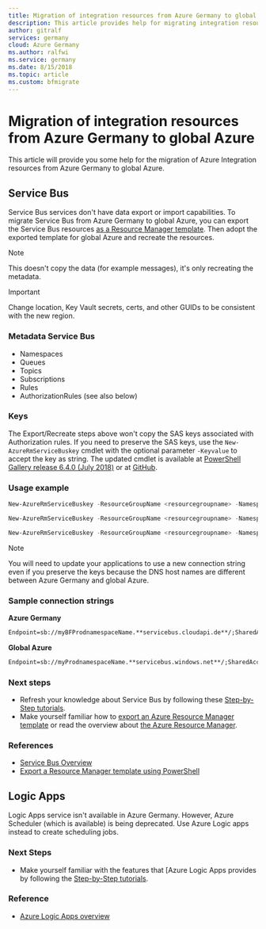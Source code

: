 ```yaml
---
title: Migration of integration resources from Azure Germany to global Azure
description: This article provides help for migrating integration resources from Azure Germany to global Azure
author: gitralf
services: germany
cloud: Azure Germany
ms.author: ralfwi 
ms.service: germany
ms.date: 8/15/2018
ms.topic: article
ms.custom: bfmigrate
---
```


# Migration of integration resources from Azure Germany to global Azure

This article will provide you some help for the migration of Azure Integration resources from Azure Germany to global Azure.

## Service Bus

Service Bus services don't have data export or import capabilities. To migrate Service Bus from Azure Germany to global Azure, you can export the Service Bus resources [as a Resource Manager template](../azure-resource-manager/resource-manager-export-template-powershell.md). Then adopt the exported template for global Azure and recreate the resources.

> [!NOTE]
> This doesn't copy the data (for example messages), it's only recreating the metadata.


> [!IMPORTANT]
> Change location, Key Vault secrets, certs, and other GUIDs to be consistent with the new region.

### Metadata Service Bus

- Namespaces
- Queues
- Topics
- Subscriptions
- Rules
- AuthorizationRules (see also below)

### Keys

The Export/Recreate steps above won't copy the SAS keys associated with Authorization rules. If you need to preserve the SAS keys, use the `New-AzureRmServiceBuskey` cmdlet with the optional parameter `-Keyvalue` to accept the key as string. The updated cmdlet is available at [PowerShell Gallery release 6.4.0 (July 2018)](https://www.powershellgallery.com/packages/AzureRM/6.4.0) or at [GitHub](https://github.com/Azure/azure-powershell/releases/tag/v6.4.0-July2018).

### Usage example

```powershell
New-AzureRmServiceBuskey -ResourceGroupName <resourcegroupname> -Namespace <namespace> -Name <name of Authorization rule> -RegenerateKey <PrimaryKey/SecondaryKey> -KeyValue <string - key value>
```

```powershell
New-AzureRmServiceBuskey -ResourceGroupName <resourcegroupname> -Namespace <namespace> -Queue <queuename> -Name <name of Authorization rule> -RegenerateKey <PrimaryKey/SecondaryKey> -KeyValue <string - key value>
```

```powershell
New-AzureRmServiceBuskey -ResourceGroupName <resourcegroupname> -Namespace <namespace> -Topic <topicname> -Name <name of Authorization rule> -RegenerateKey <PrimaryKey/SecondaryKey> -KeyValue <string - key value>
```

> [!NOTE]
> You will need to update your applications to use a new connection string even if you preserve the keys because the DNS host names are different between Azure Germany and global Azure.

### Sample connection strings

**Azure Germany**

```cmd
Endpoint=sb://myBFProdnamespaceName.**servicebus.cloudapi.de**/;SharedAccessKeyName=RootManageSharedAccessKey;SharedAccessKey=XXXXXXXXXXXXx=
```

**Global Azure**

```cmd
Endpoint=sb://myProdnamespaceName.**servicebus.windows.net**/;SharedAccessKeyName=RootManageSharedAccessKey;SharedAccessKey=XXXXXXXXXXXXx=
```

### Next steps

- Refresh your knowledge about Service Bus by following these [Step-by-Step tutorials](https://docs.microsoft.com/azure/service-bus-messaging/#step-by-step-tutorials).
- Make yourself familiar how to [export an Azure Resource Manager template](../azure-resource-manager/resource-manager-export-template.md) or read the overview about [the Azure Resource Manager](../azure-resource-manager/resource-group-overview.md).

### References

- [Service Bus Overview](../service-bus-messaging/service-bus-messaging-overview.md)
- [Export a Resource Manager template using PowerShell](../azure-resource-manager/resource-manager-export-template-powershell.md#export-resource-group-as-template)







## Logic Apps

Logic Apps service isn't available in Azure Germany. However, Azure Scheduler (which is available) is being deprecated. Use Azure Logic apps instead to create scheduling jobs.

### Next Steps

- Make yourself familiar with the features that [Azure Logic Apps provides by following the [Step-by-Step tutorials](https://docs.microsoft.com/azure/logic-apps/#step-by-step-tutorials).

### Reference

- [Azure Logic Apps overview](../logic-apps/logic-apps-overview.md) 